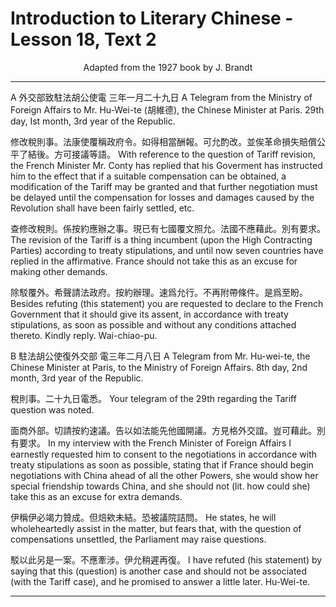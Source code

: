 # Introduction to Literary Chinese - Lesson 18, Text 2

<center>Adapted from the 1927 book by J. Brandt</center>

---

A 外交部致駐法胡公使電 三年一月二十九日
A Telegram from the Ministry of Foreign Affairs to Mr. Hu-Wei-te (胡維德), the Chinese Minister at Paris. 29th day, Ist month, 3rd year of the Republic.

修改稅則事。法康使覆稱政府令。如得相當酬報。可允酌改。並俟革命損失賠償公平了結後。方可接議等語。
With reference to the question of Tariff revision, the French Minister Mr. Conty has replied that his Goverment has instructed him to the effect that if a suitable compensation can be obtained, a modification of the Tariff may be granted and that further negotiation must be delayed until the compensation for losses and damages caused by the Revolution shall have been fairly settled, etc.

查修改稅則。係按約應辦之事。現已有七國覆文照允。法國不應藉此。別有要求。
The revision of the Tariff is a thing incumbent (upon the High Contracting Parties) according to treaty stipulations, and until now seven countries have replied in the affirmative. France should not take this as an excuse for making other demands.

除駁覆外。希聲請法政府。按約辦理。速爲允行。不再附帶條件。是爲至盼。
Besides refuting (this statement) you are requested to declare to the French Government that it should give its assent, in accordance with treaty stipulations, as soon as possible and without any conditions attached thereto. Kindly reply. Wai-chiao-pu.

B 駐法胡公使復外交部 電三年二月八日
A Telegram from Mr. Hu-wei-te, the Chinese Minister at Paris, to the Ministry of Foreign Affairs. 8th day, 2nd month, 3rd year of the Republic.

稅則事。二十九日電悉。
Your telegram of the 29th regarding the Tariff question was noted.

面商外部。切請按約速議。告以如法能先他國開議。方見格外交誼。豈可藉此。別有要求。
In my interview with the French Minister of Foreign Affairs I earnestly requested him to consent to the negotiations in accordance with treaty stipulations as soon as possible, stating that if France should begin negotiations with China ahead of all the other Powers, she would show her special friendship towards China, and she should not (lit. how could she) take this as an excuse for extra demands.

伊稱伊必竭力贊成。但焙欸未結。恐被議院詰問。
He states, he will wholeheartedly assist in the matter, but fears that, with the question of compensations unsettled, the Parliament may raise questions.

駁以此另是一案。不應牽涉。伊允稍遲再復。
I have refuted (his statement) by saying that this (question) is another case and should not be associated (with the Tariff case), and he promised to answer a little later. Hu-Wei-te.

---
